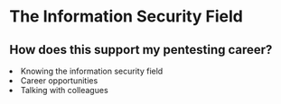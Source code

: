 # The Information Security Field

## How does this support my pentesting career?

<li>Knowing the information security field</li>
<li>Career opportunities</li>
<li>Talking with colleagues</li>

